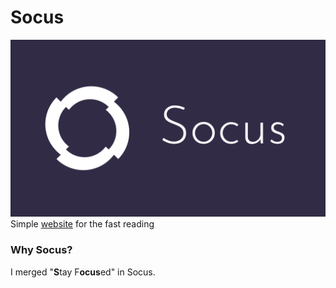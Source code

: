 # Socus
![Image](img/banner-white.png "socus banner")
Simple [website](https://socus.it/) for the fast reading

[//]: <> ()

### Why Socus?
I merged "**S**tay F**ocus**ed" in Socus.
